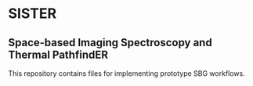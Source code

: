 # SISTER
## Space-based Imaging Spectroscopy and Thermal PathfindER

This repository contains files for implementing prototype SBG workflows.
